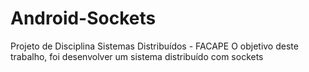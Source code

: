 # Android-Sockets
Projeto de Disciplina Sistemas Distribuídos - FACAPE
O objetivo deste trabalho, foi desenvolver um sistema distribuído com sockets
